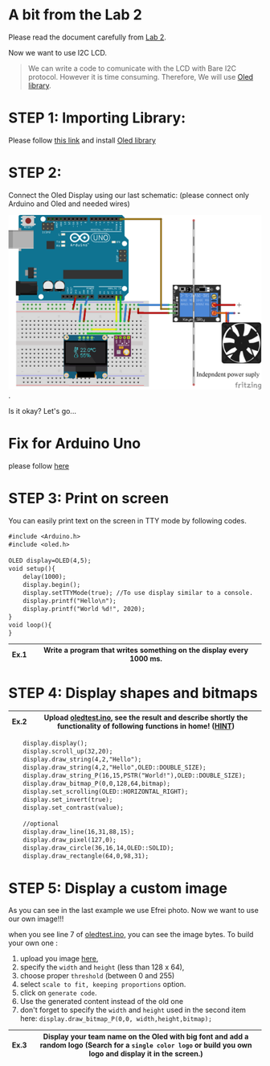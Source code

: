 # A bit from the Lab 2

Please read the document carefully from [Lab 2](https://github.com/efrei-paris-sud/2020-lab-two).

Now we want to use I2C LCD. 

> We can write a code to comunicate with the LCD with Bare I2C protocol. However it is time consuming. Therefore, We will use [Oled library](https://github.com/durydevelop/arduino-lib-oled/). 

# STEP 1: Importing Library:
Please follow [this link](https://learn.adafruit.com/adafruit-all-about-arduino-libraries-install-use/installing-a-library) and install [Oled library](https://github.com/durydevelop/arduino-lib-oled/)

# STEP 2: 
Connect the Oled Display using our last schematic: (please connect only Arduino and Oled and needed wires) 

![schematic](https://github.com/efrei-paris-sud/2020-lab-two/blob/main/chapter4_no_mpu5060.png?raw=true).

Is it okay? Let's go...

# Fix for Arduino Uno
please follow [here](https://playground.arduino.cc/Main/Printf/)

# STEP 3: Print on screen
You can easily print text on the screen in TTY mode by following codes.

```Arduino
#include <Arduino.h>
#include <oled.h>

OLED display=OLED(4,5);
void setup(){
    delay(1000);
    display.begin();
    display.setTTYMode(true); //To use display similar to a console.
    display.printf("Hello\n");
    display.printf("World %d!", 2020);
}
void loop(){
}
```

|Ex.1|Write a program that writes something on the display every 1000 ms.
---|---

# STEP 4: Display shapes and bitmaps
|Ex.2| Upload [oledtest.ino](oledtest.ino?raw=true), see the result and describe shortly the functionality of following functions in home! ([HINT](https://github.com/durydevelop/arduino-lib-oled/blob/master/src/oled.h))
---|---
```Arduino
    display.display();
    display.scroll_up(32,20);
    display.draw_string(4,2,"Hello");
    display.draw_string(4,2,"Hello",OLED::DOUBLE_SIZE);
    display.draw_string_P(16,15,PSTR("World!"),OLED::DOUBLE_SIZE);
    display.draw_bitmap_P(0,0,128,64,bitmap);
    display.set_scrolling(OLED::HORIZONTAL_RIGHT);
    display.set_invert(true);
    display.set_contrast(value);

    //optional
    display.draw_line(16,31,88,15);
    display.draw_pixel(127,0);
    display.draw_circle(36,16,14,OLED::SOLID);
    display.draw_rectangle(64,0,98,31);
```

# STEP 5: Display a custom image
As you can see in the last example we use Efrei photo. Now we want to use our own image!!!

when you see line 7 of [oledtest.ino](oledtest.ino), you can see the image bytes. To build your own one :
1. upload you image [here](https://javl.github.io/image2cpp/), 
2. specify the `width` and `height` (less than 128 x 64), 
3. choose proper `threshold` (between 0 and 255)
4. select `scale to fit, keeping proportions` option.
5. click on `generate code`. 
6. Use the generated content instead of the old one
7. don't forget to specify the `width` and `height`  used in the second item here: `display.draw_bitmap_P(0,0, width,height,bitmap);`

|Ex.3| Display your team name on the Oled with big font and add a random logo (Search for a `single color logo` or build you own logo and display it in the screen.)
---|---


